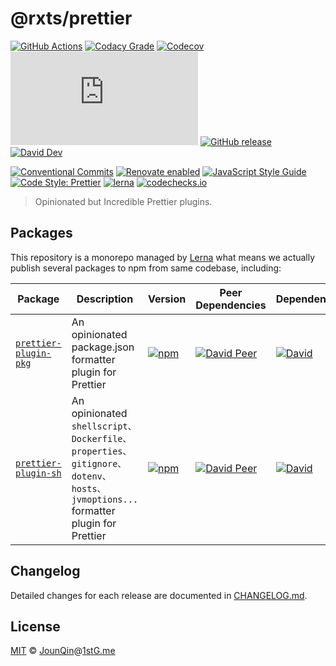 # @rxts/prettier

[![GitHub Actions](https://github.com/rx-ts/prettier/workflows/Node%20CI/badge.svg)](https://github.com/rx-ts/prettier/actions?query=workflow%3A%22Node+CI%22)
[![Codacy Grade](https://img.shields.io/codacy/grade/d5c50fcc41d54224a4730998c41c0588)](https://www.codacy.com/app/JounQin/prettier)
[![Codecov](https://img.shields.io/codecov/c/gh/rx-ts/prettier)](https://codecov.io/gh/rx-ts/prettier)
[![type-coverage](https://img.shields.io/badge/dynamic/json.svg?label=type-coverage&prefix=%E2%89%A5&suffix=%&query=$.typeCoverage.atLeast&uri=https%3A%2F%2Fraw.githubusercontent.com%2Frx-ts%2Fprettier%2Fmaster%2Fpackage.json)](https://github.com/plantain-00/type-coverage)
[![GitHub release](https://img.shields.io/github/release/rx-ts/prettier)](https://github.com/rx-ts/prettier/releases)
[![David Dev](https://img.shields.io/david/dev/rx-ts/prettier.svg)](https://david-dm.org/rx-ts/prettier?type=dev)

[![Conventional Commits](https://img.shields.io/badge/conventional%20commits-1.0.0-yellow.svg)](https://conventionalcommits.org)
[![Renovate enabled](https://img.shields.io/badge/renovate-enabled-brightgreen.svg)](https://renovatebot.com/)
[![JavaScript Style Guide](https://img.shields.io/badge/code_style-standard-brightgreen.svg)](https://standardjs.com)
[![Code Style: Prettier](https://img.shields.io/badge/code_style-prettier-ff69b4.svg)](https://github.com/prettier/prettier)
[![lerna](https://img.shields.io/badge/maintained%20with-lerna-cc00ff.svg)](https://lerna.js.org)
[![codechecks.io](https://raw.githubusercontent.com/codechecks/docs/master/images/badges/badge-default.svg?sanitize=true)](https://codechecks.io)

> Opinionated but Incredible Prettier plugins.

## Packages

This repository is a monorepo managed by [Lerna][] what means we actually publish several packages to npm from same codebase, including:

| Package                                | Description                                                                                                                 | Version                                                                                                           | Peer Dependencies                                                                                                                                                   | Dependencies                                                                                                                         |
| -------------------------------------- | --------------------------------------------------------------------------------------------------------------------------- | ----------------------------------------------------------------------------------------------------------------- | ------------------------------------------------------------------------------------------------------------------------------------------------------------------- | ------------------------------------------------------------------------------------------------------------------------------------ |
| [`prettier-plugin-pkg`](/packages/pkg) | An opinionated package.json formatter plugin for Prettier                                                                   | [![npm](https://img.shields.io/npm/v/prettier-plugin-pkg.svg)](https://www.npmjs.com/package/prettier-plugin-pkg) | [![David Peer](https://img.shields.io/david/peer/rx-ts/prettier.svg?path=packages/pkg)](https://david-dm.org/rx-ts/prettier-plugin-pkg?path=packages/pkg&type=peer) | [![David](https://img.shields.io/david/rx-ts/prettier.svg?path=packages/pkg)](https://david-dm.org/rx-ts/prettier?path=packages/pkg) |
| [`prettier-plugin-sh`](/packages/sh)   | An opinionated `shellscript、Dockerfile、properties、gitignore、dotenv、hosts、jvmoptions...` formatter plugin for Prettier | [![npm](https://img.shields.io/npm/v/prettier-plugin-sh.svg)](https://www.npmjs.com/package/prettier-plugin-sh)   | [![David Peer](https://img.shields.io/david/peer/rx-ts/prettier.svg?path=packages/sh)](https://david-dm.org/rx-ts/prettier?path=packages/sh&type=peer)              | [![David](https://img.shields.io/david/rx-ts/prettier.svg?path=packages/sh)](https://david-dm.org/rx-ts/prettier?path=packages/sh)   |

## Changelog

Detailed changes for each release are documented in [CHANGELOG.md](./CHANGELOG.md).

## License

[MIT][] © [JounQin][]@[1stG.me][]

[1stg.me]: https://www.1stg.me
[jounqin]: https://GitHub.com/JounQin
[lerna]: https://GitHub.com/lerna/lerna
[mit]: http://opensource.org/licenses/MIT
